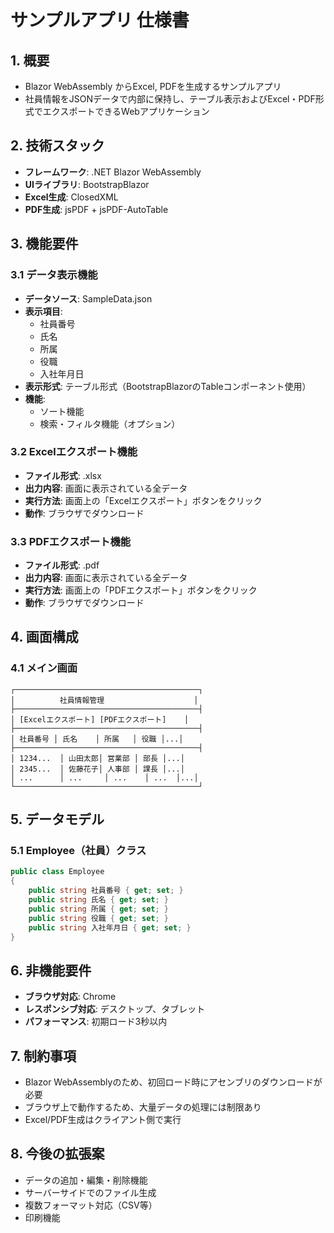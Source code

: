 # サンプルアプリ 仕様書

## 1. 概要

- Blazor WebAssembly からExcel, PDFを生成するサンプルアプリ
- 社員情報をJSONデータで内部に保持し、テーブル表示およびExcel・PDF形式でエクスポートできるWebアプリケーション

## 2. 技術スタック
- **フレームワーク**: .NET Blazor WebAssembly
- **UIライブラリ**: BootstrapBlazor
- **Excel生成**: ClosedXML
- **PDF生成**: jsPDF + jsPDF-AutoTable

## 3. 機能要件

### 3.1 データ表示機能
- **データソース**: SampleData.json
- **表示項目**:
  - 社員番号
  - 氏名
  - 所属
  - 役職
  - 入社年月日
- **表示形式**: テーブル形式（BootstrapBlazorのTableコンポーネント使用）
- **機能**:
  - ソート機能
  - 検索・フィルタ機能（オプション）

### 3.2 Excelエクスポート機能
- **ファイル形式**: .xlsx
- **出力内容**: 画面に表示されている全データ
- **実行方法**: 画面上の「Excelエクスポート」ボタンをクリック
- **動作**: ブラウザでダウンロード

### 3.3 PDFエクスポート機能
- **ファイル形式**: .pdf
- **出力内容**: 画面に表示されている全データ
- **実行方法**: 画面上の「PDFエクスポート」ボタンをクリック
- **動作**: ブラウザでダウンロード

## 4. 画面構成

### 4.1 メイン画面
```
┌─────────────────────────────────────────┐
│          社員情報管理                    │
├─────────────────────────────────────────┤
│ [Excelエクスポート] [PDFエクスポート]    │
├─────────────────────────────────────────┤
│ 社員番号 │ 氏名    │ 所属   │ 役職 │...│
├─────────────────────────────────────────┤
│ 1234...  │ 山田太郎│ 営業部 │ 部長 │...│
│ 2345...  │ 佐藤花子│ 人事部 │ 課長 │...│
│ ...      │ ...     │ ...    │ ...  │...│
└─────────────────────────────────────────┘
```

## 5. データモデル

### 5.1 Employee（社員）クラス
```csharp
public class Employee
{
    public string 社員番号 { get; set; }
    public string 氏名 { get; set; }
    public string 所属 { get; set; }
    public string 役職 { get; set; }
    public string 入社年月日 { get; set; }
}
```

## 6. 非機能要件
- **ブラウザ対応**: Chrome
- **レスポンシブ対応**: デスクトップ、タブレット
- **パフォーマンス**: 初期ロード3秒以内

## 7. 制約事項
- Blazor WebAssemblyのため、初回ロード時にアセンブリのダウンロードが必要
- ブラウザ上で動作するため、大量データの処理には制限あり
- Excel/PDF生成はクライアント側で実行

## 8. 今後の拡張案
- データの追加・編集・削除機能
- サーバーサイドでのファイル生成
- 複数フォーマット対応（CSV等）
- 印刷機能
